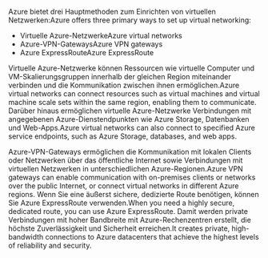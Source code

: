 <span data-ttu-id="69990-101">Azure bietet drei Hauptmethoden zum Einrichten von virtuellen Netzwerken:</span><span class="sxs-lookup"><span data-stu-id="69990-101">Azure offers three primary ways to set up virtual networking:</span></span>

- <span data-ttu-id="69990-102">Virtuelle Azure-Netzwerke</span><span class="sxs-lookup"><span data-stu-id="69990-102">Azure virtual networks</span></span>
- <span data-ttu-id="69990-103">Azure-VPN-Gateways</span><span class="sxs-lookup"><span data-stu-id="69990-103">Azure VPN gateways</span></span>
- <span data-ttu-id="69990-104">Azure ExpressRoute</span><span class="sxs-lookup"><span data-stu-id="69990-104">Azure ExpressRoute</span></span>

<span data-ttu-id="69990-105">Virtuelle Azure-Netzwerke können Ressourcen wie virtuelle Computer und VM-Skalierungsgruppen innerhalb der gleichen Region miteinander verbinden und die Kommunikation zwischen ihnen ermöglichen.</span><span class="sxs-lookup"><span data-stu-id="69990-105">Azure virtual networks can connect resources such as virtual machines and virtual machine scale sets within the same region, enabling them to communicate.</span></span> <span data-ttu-id="69990-106">Darüber hinaus ermöglichen virtuelle Azure-Netzwerke Verbindungen mit angegebenen Azure-Dienstendpunkten wie Azure Storage, Datenbanken und Web-Apps.</span><span class="sxs-lookup"><span data-stu-id="69990-106">Azure virtual networks can also connect to specified Azure service endpoints, such as Azure Storage, databases, and web apps.</span></span>

<span data-ttu-id="69990-107">Azure-VPN-Gateways ermöglichen die Kommunikation mit lokalen Clients oder Netzwerken über das öffentliche Internet sowie Verbindungen mit virtuellen Netzwerken in unterschiedlichen Azure-Regionen.</span><span class="sxs-lookup"><span data-stu-id="69990-107">Azure VPN gateways can enable communication with on-premises clients or networks over the public Internet, or connect virtual networks in different Azure regions.</span></span> <span data-ttu-id="69990-108">Wenn Sie eine äußerst sichere, dedizierte Route benötigen, können Sie Azure ExpressRoute verwenden.</span><span class="sxs-lookup"><span data-stu-id="69990-108">When you need a highly secure, dedicated route, you can use Azure ExpressRoute.</span></span> <span data-ttu-id="69990-109">Damit werden private Verbindungen mit hoher Bandbreite mit Azure-Rechenzentren erstellt, die höchste Zuverlässigkeit und Sicherheit erreichen.</span><span class="sxs-lookup"><span data-stu-id="69990-109">It creates private, high-bandwidth connections to Azure datacenters that achieve the highest levels of reliability and security.</span></span>
